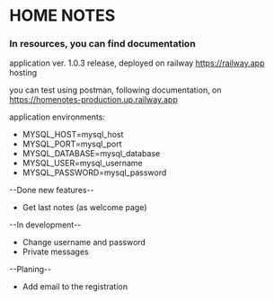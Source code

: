 # HOME NOTES
### In resources, you can find documentation 
application ver. 1.0.3 release, deployed on railway https://railway.app hosting<br/>

you can test using postman, following documentation, on https://homenotes-production.up.railway.app

application environments:<br/>
 - MYSQL_HOST=mysql_host
 - MYSQL_PORT=mysql_port
 - MYSQL_DATABASE=mysql_database
 - MYSQL_USER=mysql_username
 - MYSQL_PASSWORD=mysql_password

--Done new features--
- Get last notes (as welcome page)

--In development--
- Change username and password
- Private messages

--Planing--
- Add email to the registration


